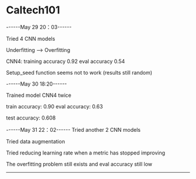 # Caltech101

------May 29 20：03------

Tried 4 CNN models

Underfitting --> Overfitting

CNN4: training accuracy 0.92 eval accuracy 0.54

Setup_seed function seems not to work (results still random)

------May 30 18:20------

Trained model CNN4 twice

train accuracy: 0.90  eval accuracy: 0.63  

test accuracy: 0.608


------May 31 22：02------
Tried another 2 CNN models

Tried data augmentation

Tried reducing learning rate when a metric has stopped improving

The overfitting problem still exists and eval accuracy still low

---------------------------



